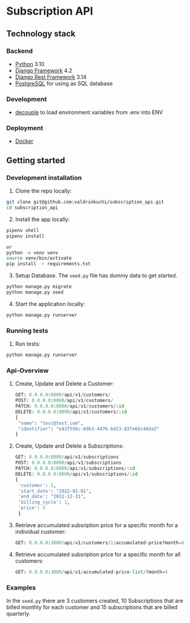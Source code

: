 # Subscription API

## Technology stack

### Backend

- [Python](https://www.python.org/) 3.10
- [Django Framework](https://www.djangoproject.com/) 4.2
- [Django Rest Framework](https://www.django-rest-framework.org/) 3.14
- [PostgreSQL](https://www.postgresql.org/) for using as SQL database

### Development

- [decouple](https://pypi.org/project/python-decouple/) to load environment variables from .env into ENV

### Deployment

- [Docker](https://www.docker.com/)

## Getting started

### Development installation

1. Clone the repo locally:

```bash
git clone git@github.com:valdrinkuchi/subscription_api.git
cd subscription_api
```

2. Install the app locally:

```bash
pipenv shell
pipenv install

or
python -m venv venv
source venv/bin/activate
pip install -r requirements.txt
```

3. Setup Database. The `seed.py` file has dummy data to get started.

```bash
python manage.py migrate
python manage.py seed
```

4. Start the application locally:

```bash
python manage.py runserver
```

### Running tests

1. Run tests:

```bash
python manage.py runserver
```

### Api-Overview

1. Create, Update and Delete a Customer:

   ```python
   GET: 0.0.0.0:8000/api/v1/customers/
   POST: 0.0.0.0:8000/api/v1/customers/
   PATCH: 0.0.0.0:8000/api/v1/customers/:id
   DELETE: 0.0.0.0:8000/api/v1/customers/:id
   {
    "name": "test@test.com",
    "identifier": "e43f556c-69b3-4476-bd23-83fe66c46da2"
   }
   ```

2. Create, Update and Delete a Subscriptions:

   ```python
   GET: 0.0.0.0:8000/api/v1/subscriptions
   POST: 0.0.0.0:8000/api/v1/subscriptions
   PATCH: 0.0.0.0:8000/api/v1/subscriptions/:id
   DELETE: 0.0.0.0:8000/api/v1/subscriptions/:id
   {
    'customer': 1,
    'start_date': "2022-01-01",
    'end_date': "2022-12-31",
    'billing_cycle': 1,
    'price': 5
    }
   ```
3. Retrieve accumulated subsription price for a specific month for a individual customer:

   ```python
   GET: 0.0.0.0:3000/api/v1/customers/1/accumulated-price?month=4
   ```

4. Retrieve accumulated subsription price for a specific month for all customers:

   ```python
   GET: 0.0.0.0:3000/api/v1/accumulated-price-list/?month=4
   ```
### Examples

In the `seed.py` there are 3 customers created, 10 Subscriptions that are billed monthly for each customer
and 15 subscriptions that are billed quarterly.
